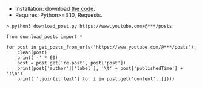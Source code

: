 + Installation: download [the code](https://raw.githubusercontent.com/meltypudding/Youtube-community-downloader/refs/heads/main/download_posts.py).
+ Requires: Python>=3.10, Requests.
```
> python3 download_post.py https://www.youtube.com/@***/posts
```
```
from download_posts import *

for post in get_posts_from_urls('https://www.youtube.com/@***/posts'):
	clean(post)
	print('-' * 60)
	post = post.get('re-post', post['post'])
	print(post['author']['label'], '\t' + post['publishedTime'] + ':\n')
	print(''.join(i['text'] for i in post.get('content', [])))
```
